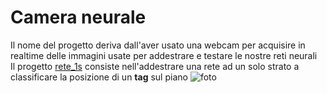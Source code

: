 # Camera neurale
Il nome del progetto deriva dall'aver usato una webcam per acquisire in realtime delle immagini usate per addestrare e testare le nostre reti neurali
<br>
Il progetto [rete_1s](rete_1s) consiste nell'addestrare  una rete ad un solo strato a classificare la posizione di un **tag** sul piano
![foto](url)
